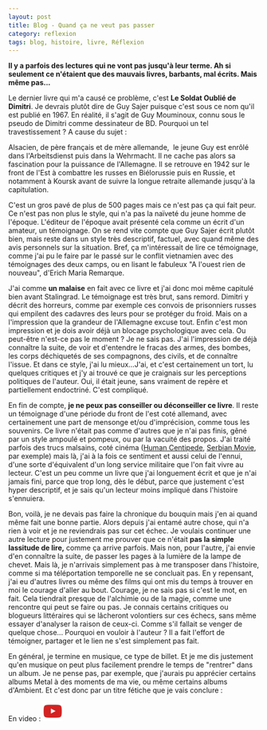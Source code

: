 ```yaml
---
layout: post
title: Blog - Quand ça ne veut pas passer
category: reflexion
tags: blog, histoire, livre, Réflexion
---
```

**Il y a parfois des lectures qui ne vont pas jusqu'à leur terme. Ah si seulement ce n'étaient que des mauvais livres, barbants, mal écrits. Mais même pas...**

Le dernier livre qui m'a causé ce problème, c'est **Le Soldat Oublié de Dimitri**. Je devrais plutôt dire de Guy Sajer puisque c'est sous ce nom qu'il est publié en 1967. En réalité, il s'agit de Guy Mouminoux, connu sous le pseudo de Dimitri comme dessinateur de BD. Pourquoi un tel travestissement ? A cause du sujet :

Alsacien, de père français et de mère allemande,  le jeune Guy est enrôlé dans l'Arbeitsdienst puis dans la Wehrmacht. Il ne cache pas alors sa fascination pour la puissance de l'Allemagne. Il se retrouve en 1942 sur le front de l'Est à combattre les russes en Biélorussie puis en Russie, et notamment à Koursk avant de suivre la longue retraite allemande jusqu'à la capitulation.

C'est un gros pavé de plus de 500 pages mais ce n'est pas ça qui fait peur. Ce n'est pas non plus le style, qui n'a pas la naïveté du jeune homme de l'époque. L'éditeur de l'époque avait présenté cela comme un écrit d'un amateur, un témoignage. On se rend vite compte que Guy Sajer écrit plutôt bien, mais reste dans un style très descriptif, factuel, avec quand même des avis personnels sur la situation. Bref, ça m'intéressait de lire ce témoignage, comme j'ai pu le faire par le passé sur le conflit vietnamien avec des témoignages des deux camps, ou en lisant le fabuleux "A l'ouest rien de nouveau", d'Erich Maria Remarque.

J'ai comme **un malaise** en fait avec ce livre et j'ai donc moi même capitulé bien avant Stalingrad. Le témoignage est très brut, sans remord. Dimitri y décrit des horreurs, comme par exemple ces convois de prisonniers russes qui empilent des cadavres des leurs pour se protéger du froid. Mais on a l'impression que la grandeur de l'Allemagne excuse tout. Enfin c'est mon impression et je dois avoir déjà un blocage psychologique avec cela. Ou peut-être n'est-ce pas le moment ? Je ne sais pas. J'ai l'impression de déjà connaître la suite, de voir et d'entendre le fracas des armes, des bombes, les corps déchiquetés de ses compagnons, des civils, et de connaître l'issue. Et dans ce style, j'ai lu mieux...J'ai, et c'est certainement un tort, lu quelques critiques et j'y ai trouvé ce que je craignais sur les perceptions politiques de l'auteur. Oui, il était jeune, sans vraiment de repère et partiellement endoctriné. C'est compliqué.

En fin de compte, **je ne peux pas conseiller ou déconseiller ce livre**. Il reste un témoignage d'une période du front de l'est coté allemand, avec certainement une part de mensonge et/ou d'imprécision, comme tous les souvenirs. Ce livre n'était pas comme d'autres que je n'ai pas finis, gêné par un style ampoulé et pompeux, ou par la vacuité des propos. J'ai traité parfois des trucs malsains, coté cinéma (<a href="https://cheziceman.wordpress.com/2013/10/08/cinema-the-human-centipede-de-tom-six-2009/">Human Centipede</a>, <a href="https://cheziceman.wordpress.com/2013/02/12/cinema-a-serbian-film-de-srdjan-spasojevic-2010/">Serbian Movie</a>, par exemple) mais là, j'ai à la fois ce sentiment et aussi celui de l'ennui, d'une sorte d'équivalent d'un long service militaire que l'on fait vivre au lecteur. C'est un peu comme un livre que j'ai longuement écrit et que je n'ai jamais fini, parce que trop long, dès le début, parce que justement c'est hyper descriptif, et je sais qu'un lecteur moins impliqué dans l'histoire s'ennuiera.

Bon, voilà, je ne devais pas faire la chronique du bouquin mais j'en ai quand même fait une bonne partie. Alors depuis j'ai entamé autre chose, qui n'a rien à voir et je ne reviendrais pas sur cet échec. Je voulais continuer une autre lecture pour justement me prouver que ce n'était **pas la simple lassitude de lire,** comme ça arrive parfois. Mais non, pour l'autre, j'ai envie d'en connaître la suite, de passer les pages à la lumière de la lampe de chevet. Mais là, je n'arrivais simplement pas à me transposer dans l'histoire, comme si ma téléportation temporelle ne se concluait pas. En y repensant, j'ai eu d'autres livres ou même des films qui ont mis du temps à trouver en moi le courage d'aller au bout. Courage, je ne sais pas si c'est le mot, en fait. Cela tiendrait presque de l'alchimie ou de la magie, comme une rencontre qui peut se faire ou pas. Je connais certains critiques ou blogueurs littéraires qui se lâcheront volontiers sur ces échecs, sans même essayer d'analyser la raison de ceux-ci. Comme s'il fallait se venger de quelque chose... Pourquoi en vouloir à l'auteur ? Il a fait l'effort de témoigner, partager et le lien ne s'est simplement pas fait.

En général, je termine en musique, ce type de billet. Et je me dis justement qu'en musique on peut plus facilement prendre le temps de "rentrer" dans un album. Je ne pense pas, par exemple, que j'aurais pu apprécier certains albums Metal à des moments de ma vie, ou même certains albums d'Ambient. Et c'est donc par un titre fétiche que je vais conclure :

En video : [![video](/images/youtube.png)](https://www.youtube.com/watch?v=h-9UvrLyj3k)


